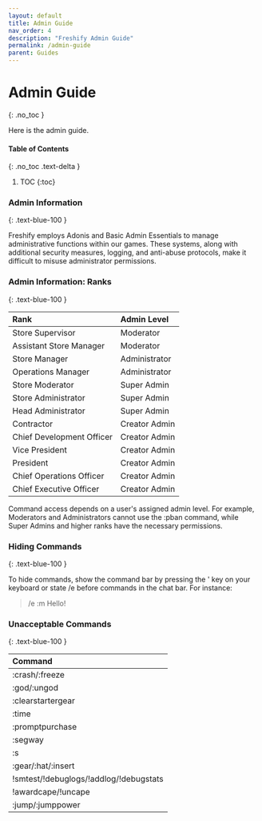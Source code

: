 ```yaml
---
layout: default
title: Admin Guide
nav_order: 4
description: "Freshify Admin Guide"
permalink: /admin-guide
parent: Guides
---
```


# Admin Guide
{: .no_toc }

Here is the admin guide.

#### Table of Contents
{: .no_toc .text-delta }

1. TOC
{:toc}

### Admin Information
{: .text-blue-100 }

Freshify employs Adonis and Basic Admin Essentials to manage administrative functions within our games. These systems, along with additional security measures, logging, and anti-abuse protocols, make it difficult to misuse administrator permissions.

### Admin Information: Ranks
{: .text-blue-100 }

| Rank        | Admin Level         |
|:------------|:--------------------|
| Store Supervisor | Moderator | 
| Assistant Store Manager | Moderator |
| Store Manager | Administrator | 
| Operations Manager | Administrator | 
| Store Moderator | Super Admin |
| Store Administrator | Super Admin |
| Head Administrator | Super Admin |
| Contractor | Creator Admin |
| Chief Development Officer | Creator Admin |
| Vice President | Creator Admin |
| President | Creator Admin |
| Chief Operations Officer | Creator Admin |
| Chief Executive Officer | Creator Admin |

Command access depends on a user's assigned admin level. For example, Moderators and Administrators cannot use the :pban command, while Super Admins and higher ranks have the necessary permissions.

### Hiding Commands
{: .text-blue-100 }

To hide commands, show the command bar by pressing the ' key on your keyboard or state /e before commands in the chat bar. For instance:

> /e :m Hello!

### Unacceptable Commands
{: .text-blue-100 }

| Command     |
|:------------|
| :crash/:freeze |
| :god/:ungod |
| :clearstartergear |
| :time |
| :promptpurchase |
| :segway | 
| :s |
| :gear/:hat/:insert |
| !smtest/!debuglogs/!addlog/!debugstats |
| !awardcape/!uncape | 
| :jump/:jumppower |





